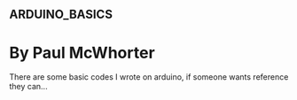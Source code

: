 ## ARDUINO_BASICS

# By Paul McWhorter
There are some basic codes I wrote on arduino, if someone wants reference they can...